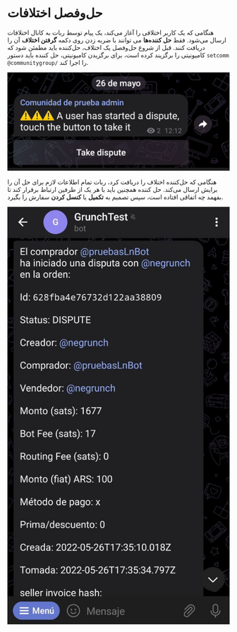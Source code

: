 # حل‌و‌فصل اختلافات

هنگامی که یک کاربر اختلافی را آغاز می‌کند، یک پیام توسط ربات به کانال اختلافات ارسال می‌شود. فقط **حل کننده‌ها** می توانند با ضربه زدن روی دکمه **گرفتن اختلاف** آن را دریافت کنند. قبل از شروع حل‌و‌فصل یک اختلاف، حل‌کننده باید مطمئن شود که کامیونیتی را برگزیند کرده است، برای برگزیدن کامیونیتی، حل کننده باید دستور `setcomm @communitygroup/` را اجرا کند.

![Dispute Capture](./assets/images/dispute.jpg)

هنگامی که حل‌کننده اختلاف را دریافت کرد، ربات تمام اطلاعات لازم برای حل آن را برایش ارسال می‌کند. حل کننده همچنین باید با هر یک از طرفین ارتباط برقرار کند تا بفهمد چه اتفاقی افتاده است، سپس تصمیم به **تکمیل** یا **کنسل کردن** سفارش را بگیرد.

![Dispute details capture](./assets/images/dispute-detail.jpg)
